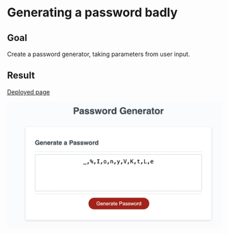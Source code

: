 # Generating a password badly



## Goal
Create a password generator, taking parameters from user input.

## Result

[Deployed page]()



![Preview image](./assets/passgenscreenshot.png)

